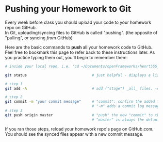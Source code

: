 # Pushing your Homework to Git

Every week before class you should upload your code to your homework repo on GitHub.  
In Git, uploading/syncing files to GitHub is called "pushing".  (the opposite of "pulling", or syncing _from_ GitHub) 

Here are the basic commands to **push** all your homework code to GitHub.
Feel free to bookmark this page to refer back to these instructions later.  As you practice typing them out, you'll begin to remember them: 


```bash
# inside your local repo, i.e. 'cd ~/Documents/openFrameworks/henrt555_dtOf_2018/' ...

git status								# just helpful - displays a list of recently modified files

# step 1
git add -A 								# add ("stage") _all_ files. -A means "all".  You could instead specify a list of files.  

# step 2
git commit -m "your commit message" 	# "commit": confirm the added file changes / Git takes a snapshot
										# "-m" adds a commit log message, e.g. "homework week 3"
# step 3
git push origin master					# "push" the new "commit" to the "origin": your remote repo on GitHub
										# "master" is always the default version (the main "branch") of your repo

```

If you ran those steps, reload your homework repo's page on GitHub.com. You should see the synced files appear with a new commit message.